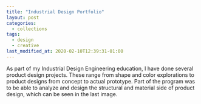 ```yaml
---
title: "Industrial Design Portfolio"
layout: post
categories:
  - collections
tags:
  - design
  - creative
last_modified_at: 2020-02-10T12:39:31-01:00
---
```


As part of my Industrial Design Engineering education, I have done several product design projects. These range from shape and color explorations to product designs from concept to actual prototype. Part of the program was to be able to analyze and design the structural and material side of product design, which can be seen in the last image.